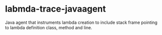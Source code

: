 # labmda-trace-javaagent
Java agent that instruments lambda creation to include stack frame pointing to lambda definition class, method and line.
